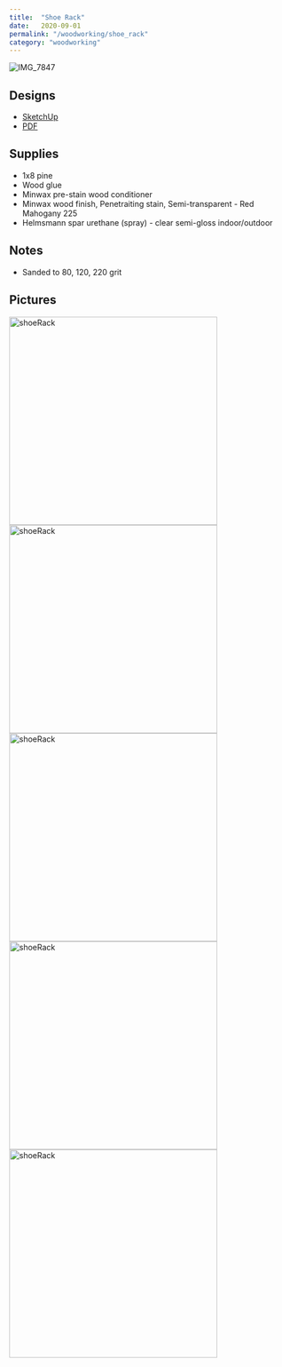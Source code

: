 ```yaml
---
title:  "Shoe Rack"
date:   2020-09-01
permalink: "/woodworking/shoe_rack"
category: "woodworking"
---
```

![IMG_7847]({{site.baseurl}}/assets/img/woodworking/shoe_rack/IMG_7847.jpg)

## Designs
* [SketchUp]({{site.baseurl}}/assets/files/woodworking/shoeRack.skp)
* [PDF]({{site.baseurl}}/assets/files/woodworking/shoeRack.pdf)

## Supplies
* 1x8 pine
* Wood glue
* Minwax pre-stain wood conditioner
* Minwax wood finish, Penetraiting stain, Semi-transparent - Red Mahogany 225
* Helmsmann spar urethane (spray) - clear semi-gloss indoor/outdoor

## Notes
* Sanded to 80, 120, 220 grit

## Pictures
<div style="float:left;display:block;margin-right:16px;padding-right:8px;" >
<img src="{{site.baseurl}}/assets/img/woodworking/shoe_rack/IMG_7821.jpg" alt="shoeRack" width="375"/>
</div>

<div style="float:left;display:block;margin-right:16px;padding-right:8px;" >
<img src="{{site.baseurl}}/assets/img/woodworking/shoe_rack/IMG_7824.jpg" alt="shoeRack" width="375"/>
</div>

<div style="float:left;display:block;margin-right:16px;padding-right:8px;" >
<img src="{{site.baseurl}}/assets/img/woodworking/shoe_rack/IMG_7825.jpg" alt="shoeRack" width="375"/>
</div>

<div style="float:left;display:block;margin-right:16px;padding-right:8px;" >
<img src="{{site.baseurl}}/assets/img/woodworking/shoe_rack/IMG_7836.jpg" alt="shoeRack" width="375"/>
</div>

<div style="float:left;display:block;margin-right:16px;padding-right:8px;" >
<img src="{{site.baseurl}}/assets/img/woodworking/shoe_rack/IMG_7837.jpg" alt="shoeRack" width="375"/>
</div>